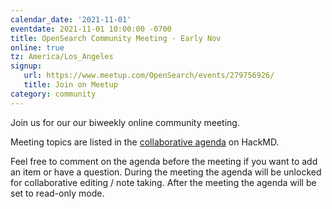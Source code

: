 ```yaml
---
calendar_date: '2021-11-01'
eventdate: 2021-11-01 10:00:00 -0700
title: OpenSearch Community Meeting - Early Nov
online: true
tz: America/Los_Angeles
signup:
   url: https://www.meetup.com/OpenSearch/events/279756926/
   title: Join on Meetup
category: community
---
```


Join us for our our biweekly online community meeting. 

Meeting topics are listed in the [collaborative agenda](https://hackmd.io/6aqCXJ7qSmCy653sC1L5RA?both=) on HackMD. 

Feel free to comment on the agenda before the meeting if you want to add an item or have a question. 
During the meeting the agenda will be unlocked for collaborative editing / note taking. After the meeting the agenda will be set to read-only mode. 

      